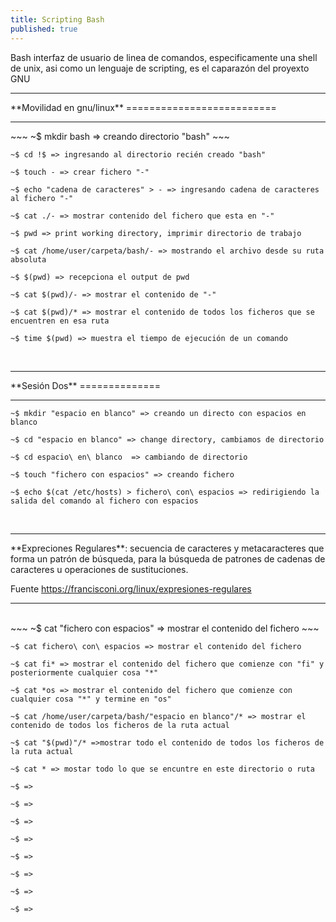 ```yaml
---
title: Scripting Bash
published: true
---
```


Bash interfaz de usuario de linea de comandos, especificamente una shell de unix,
asi como un lenguaje de scripting, es el caparazón del proyexto GNU

<hr>
**Movilidad en gnu/linux**
==========================
<hr>
~~~
~$ mkdir bash => creando directorio "bash"
~~~

~~~
~$ cd !$ => ingresando al directorio recién creado "bash"
~~~

~~~
~$ touch - => crear fichero "-"
~~~

~~~
~$ echo "cadena de caracteres" > - => ingresando cadena de caracteres al fichero "-"
~~~

~~~
~$ cat ./- => mostrar contenido del fichero que esta en "-"
~~~

~~~
~$ pwd => print working directory, imprimir directorio de trabajo
~~~

~~~
~$ cat /home/user/carpeta/bash/- => mostrando el archivo desde su ruta absoluta
~~~

~~~
~$ $(pwd) => recepciona el output de pwd
~~~

~~~
~$ cat $(pwd)/- => mostrar el contenido de "-"
~~~

~~~
~$ cat $(pwd)/* => mostrar el contenido de todos los ficheros que se encuentren en esa ruta
~~~

~~~
~$ time $(pwd) => muestra el tiempo de ejecución de un comando
~~~

<br>
<hr>
**Sesión Dos**
==============
<hr>

~~~
~$ mkdir "espacio en blanco" => creando un directo con espacios en blanco
~~~

~~~
~$ cd "espacio en blanco" => change directory, cambiamos de directorio
~~~

~~~
~$ cd espacio\ en\ blanco  => cambiando de directorio
~~~

~~~
~$ touch "fichero con espacios" => creando fichero
~~~

~~~
~$ echo $(cat /etc/hosts) > fichero\ con\ espacios => redirigiendo la salida del comando al fichero con espacios
~~~

<br>
<hr>
**Expreciones Regulares**: secuencia de caracteres y metacaracteres que forma un patrón de búsqueda, para la búsqueda de patrones de cadenas de caracteres u operaciones de sustituciones.


Fuente <https://francisconi.org/linux/expresiones-regulares>
<hr>
<br>
~~~
~$ cat "fichero con espacios" => mostrar el contenido del fichero
~~~

~~~
~$ cat fichero\ con\ espacios => mostrar el contenido del fichero
~~~

~~~
~$ cat fi* => mostrar el contenido del fichero que comienze con "fi" y posteriormente cualquier cosa "*"
~~~

~~~
~$ cat *os => mostrar el contenido del fichero que comienze con cualquier cosa "*" y termine en "os"
~~~

~~~
~$ cat /home/user/carpeta/bash/"espacio en blanco"/* => mostrar el contenido de todos los ficheros de la ruta actual
~~~

~~~
~$ cat "$(pwd)"/* =>mostrar todo el contenido de todos los ficheros de la ruta actual
~~~

~~~
~$ cat * => mostar todo lo que se encuntre en este directorio o ruta
~~~

~~~
~$ =>
~~~

~~~
~$ =>
~~~

~~~
~$ =>
~~~

~~~
~$ =>
~~~

~~~
~$ =>
~~~

~~~
~$ =>
~~~

~~~
~$ =>
~~~

~~~
~$ =>
~~~
